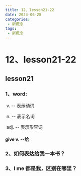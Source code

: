 ```yaml
---
title: 12、lesson21-22
date: 2024-06-28
categories:
 - 新概念
tags:
 - 新概念
---
```




# 12、lesson21-22



## lesson21

### 	1、word:

​			v. -- 表示动词

​			n. -- 表示名词

​			adj. -- 表示形容词

#### 		give v. --给









### 	2、如何表达给我一本书？



### 	3、I me 都是我，区别在哪里？